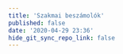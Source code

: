 ```yaml
---
title: 'Szakmai beszámolók'
published: false
date: '2020-04-29 23:36'
hide_git_sync_repo_link: false
---
```


